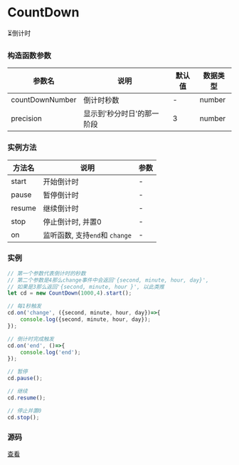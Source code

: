 # CountDown
⏳倒计时 

### 构造函数参数 
| 参数名 | 说明 | 默认值 | 数据类型 |
| --- | --- | --- | --- |
| countDownNumber | 倒计时秒数 | - |number|
| precision | 显示到'秒分时日'的那一阶段 | 3 | number |

### 实例方法 
| 方法名 | 说明 | 参数| 
| --- | --- | --- |
| start | 开始倒计时 | - |
| pause | 暂停倒计时 | - |
| resume | 继续倒计时 | - |
| stop | 停止倒计时, 并置0 | - |
| on | 监听函数, 支持`end`和 `change`| - |

### 实例 
``` javascript
// 第一个参数代表倒计时的秒数
// 第二个参数是4那么change事件中会返回'{second, minute, hour, day}', 
// 如果是3那么返回'{second, minute, hour }', 以此类推
let cd = new CountDown(1000,4).start();

// 每1秒触发
cd.on('change', ({second, minute, hour, day})=>{
    console.log({second, minute, hour, day});
});

// 倒计时完成触发
cd.on('end', ()=>{
    console.log('end');
});

// 暂停
cd.pause();

// 继续
cd.resume();

// 停止并置0
cd.stop();
```

### 源码
[查看](https://github.com/383514580/useful-utils/blob/master/src/CountDown.ts)
